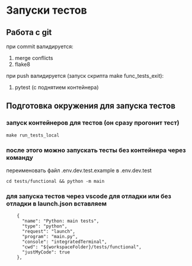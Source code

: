 # Запуски тестов

## Работа с git

при commit валидируется:

1. merge conflicts
2. flake8

при push валидируется (запуск скрипта make func_tests_exit):

1. pytest (с поднятием контейнера)

## Подготовка окружения для запуска тестов

### запуск контейнеров для тестов (он сразу прогонит тест)

```
make run_tests_local
```

### после этого можно запускать тесты без контейнера через команду

переименовать файл .env.dev.test.example в .env.dev.test

```
cd tests/functional && python -m main
```

### для запуска тестов через vscode для отладки или без отладки в launch.json вставляем

```
    {
      "name": "Python: main tests",
      "type": "python",
      "request": "launch",
      "program": "main.py",
      "console": "integratedTerminal",
      "cwd": "${workspaceFolder}/tests/functional",
      "justMyCode": true
    },
```
